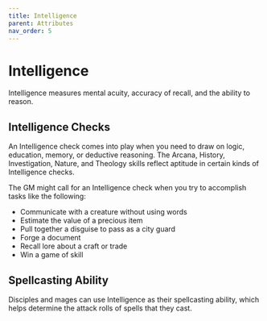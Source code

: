 ```yaml
---
title: Intelligence
parent: Attributes
nav_order: 5
---
```


# Intelligence
Intelligence measures mental acuity, accuracy of recall, and the ability to reason.

## Intelligence Checks
An Intelligence check comes into play when you need to draw on logic, education, memory, or deductive reasoning. The Arcana, History, Investigation, Nature, and Theology skills reflect aptitude in certain kinds of Intelligence checks.

The GM might call for an Intelligence check when you try to accomplish tasks like the following:
* Communicate with a creature without using words
* Estimate the value of a precious item
* Pull together a disguise to pass as a city guard
* Forge a document
* Recall lore about a craft or trade
* Win a game of skill

## Spellcasting Ability
Disciples and mages can use Intelligence as their spellcasting ability, which helps determine the attack rolls of spells that they cast.
